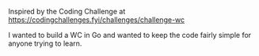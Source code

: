 Inspired by the Coding Challenge at https://codingchallenges.fyi/challenges/challenge-wc

I wanted to build a WC in Go and wanted to keep the code fairly simple for anyone trying to learn. 
